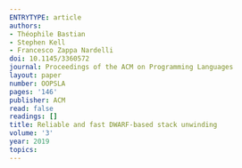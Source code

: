 ```yaml
---
ENTRYTYPE: article
authors:
- Théophile Bastian
- Stephen Kell
- Francesco Zappa Nardelli
doi: 10.1145/3360572
journal: Proceedings of the ACM on Programming Languages
layout: paper
number: OOPSLA
pages: '146'
publisher: ACM
read: false
readings: []
title: Reliable and fast DWARF-based stack unwinding
volume: '3'
year: 2019
topics:
---
```

